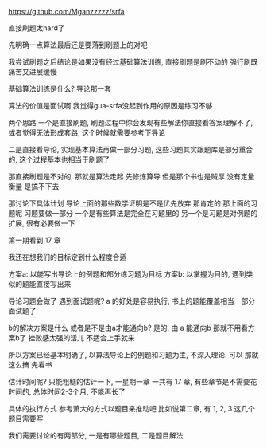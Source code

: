 https://github.com/Mganzzzzz/srfa


直接刷题太hard了

先明确一点算法最后还是要落到刷题上的对吧

我尝试刷题之后结论是如果没有经过基础算法训练, 直接刷题是刷不动的
强行刷既痛苦又进展缓慢

基础算法训练是什么?  导论那一套

算法的价值是面试啊 我觉得gua-srfa没起到作用的原因是练习不够

两个思路
一个是直接刷题, 刷题过程中你会发现有些解法你直接看答案理解不了, 或者觉得无法形成套路, 这个时候就需要参考下导论

二是直接看导论, 实现基本算法再做一部分习题, 这些习题其实跟题库是部分重合的, 这个过程基本也相当于刷题了

那直接刷题是不对的, 那就是算法走起 先修炼算导  但是那个书也是贼厚 没有定量衡量 是搞不下去

那讨论下具体计划
导论上面的那些数学证明是不是优先放弃 那肯定的
那上面的习题呢 习题要做一部分 一个是有些算法是完全在习题里的 另一个是习题是对例题的扩展, 很有必要做一下

第一期看到 17 章

我还在想我们的目标定到什么程度合适

方案a: 以能写出导论上的例题和部分练习题为目标
方案b: 以掌握为目的, 遇到类似的题能直接写出来

导论习题会做了  遇到面试题呢?
a 的好处是容易执行, 书上的题能覆盖相当一部分面试题了

b的解决方案是什么  或者是不是由a才能通向b?
是的, 由 a 能通向b
那就不用看方案b了  挫败感太强的活儿 不适合上手就来

所以方案已经基本明确了, 以算法导论上的例题和习题为主, 不深入理论. 可以 那就这么搞 先看书 

估计时间呢? 只能粗糙的估计一下, 一星期一章 一共有 17 章, 有些章节是不需要花时间的, 总体时间2-3个月, 不能再长了
 
具体的执行方式 参考萧大的方式以题目来推动吧 比如说第二章, 有 1, 2, 3 这几个题目需要写

我们需要讨论的有两部分, 一是有哪些题目, 二是题目解法